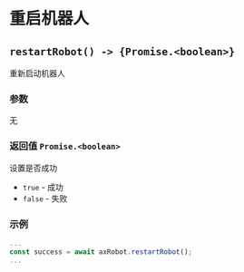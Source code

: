 ﻿# 重启机器人

## `restartRobot() -> {Promise.<boolean>}`

重新启动机器人

### 参数

无

### 返回值 `Promise.<boolean>`

设置是否成功

* `true` - 成功
* `false` - 失败

### 示例

```typescript
...
const success = await axRobot.restartRobot();
...
```

